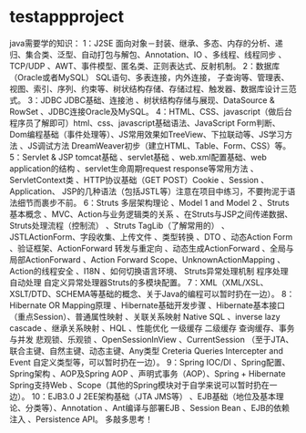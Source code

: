 # testappproject
java需要学的知识：	
1：J2SE 面向对象－封装、继承、多态、内存的分析、递归、集合类、泛型、自动打包与解包、Annotation、IO 、多线程、线程同步 、TCP/UDP 、AWT、事件模型、匿名类、正则表达式、反射机制。
2：数据库（Oracle或者MySQL）
SQL语句、多表连接，内外连接， 子查询等、管理表、视图、索引、序列、约束等、树状结构存储、存储过程、触发器、数据库设计三范式。
3：JDBC
JDBC基础、连接池 、树状结构存储与展现、DataSource & RowSet 、JDBC连接Oracle及MySQL。
4：HTML、CSS、javascript（做后台程序员了解即可）html、css、javascript基础语法、JavaScript Form判断、Dom编程基础（事件处理等）、JS常用效果如TreeView、下拉联动等、JS学习方法 、JS调试方法 DreamWeaver初步（建立HTML、Table、Form、CSS）等。
5：Servlet & JSP tomcat基础 、servlet基础 、web.xml配置基础、web application的结构 、servlet生命周期request response等常用方法 、ServletContext类 、HTTP协议基础（GET POST）Cookie 、Session 、Application、 JSP的几种语法（包括JSTL等）注意在项目中练习，不要拘泥于语法细节而裹步不前。
6：Struts 多层架构理论 、Model 1 and Model 2 、Struts基本概念 、MVC、Action与业务逻辑类的关系 、在Struts与JSP之间传递数据、Struts处理流程（控制流） 、Struts TagLib（了解常用的） 、JSTLActionForm、字段收集、上传文件 、类型转换 、DTO 、动态Action Form 、验证框架、ActionForward 转发与重定向 、动态生成ActionForward 、全局与局部ActionForward 、Action Forward Scope、UnknownActionMapping 、Action的线程安全 、I18N 、如何切换语言环境、
Struts异常处理机制 程序处理 自动处理 自定义异常处理器Struts的多模块配置。
7：XML（XML/XSL、XSLT/DTD、SCHEMA等基础的概念、关于Java的编程可以暂时扔在一边）。
8：Hibernate  OR Mapping原理 、Hibernate基础开发步骤 、Hibernate基本接口（重点Session）、普通属性映射 、关联关系映射 Native SQL 、inverse lazy cascade 、继承关系映射 、HQL 、性能优化 一级缓存 二级缓存 查询缓存、事务与并发 悲观锁、乐观锁 、OpenSessionInView 、CurrentSession （至于JTA、联合主键、自然主键、动态主键、Any类型 Creteria Queries Intercepter and Event 自定义类型等，可以暂时扔在一边）。
9：Spring
IOC/DI 、Spring配置、Spring架构 、AOP及Spring AOP 、声明式事务（AOP）、Spring + Hibernate Spring支持Web 、Scope（其他的Spring模块对于自学来说可以暂时扔在一边）。
10：EJB3.0
J 2EE架构基础（JTA JMS等） 、EJB基础（地位及基本理论、分类等）、Annotation 、Ant编译与部署EJB 、Session Bean 、EJB的依赖注入 、Persistence API。
 多敲多思考！

